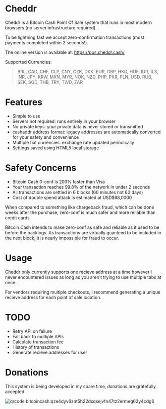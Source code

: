 # Cheddr

Cheddr is a Bitcoin Cash Point Of Sale system that runs in most modern browsers (no server infrastructure required).

To be lightning fast we accept zero-confirmation transactions (most payments completed within 2 seconds!).

The online version is available at: https://pos.cheddr.cash/

Supported Currencies: 
> BRL, CAD, CHF, CLP, CNY, CZK, DKK, EUR, GBP, HKD, HUF, IDR, ILS, INR, JPY, KRW, MXN, MYR, NOK, NZD, PHP, PKR, PLN, USD, RUB, SEK, SGD, THB, TRY, TWD, ZAR

# Features

- Simple to use
- Servers not required: runs entirely in your browser
- No private keys: your private data is never stored or transmitted
- cashaddr address format: legacy addresses are automatically converted for your safety and convenience
- Multiple fiat currencies: exchange rate updated periodically
- Settings saved using HTML5 local storage

# Safety Concerns

- Bitcoin Cash 0-conf is 200% faster than Visa 
- Your transaction reaches 99.8% of the network in under 2 seconds
- All transactions are settled in 6 blocks (60 minutes not 60 days)
- Cost of double spend attack is estimated at USD$68,0000

When compared to something like chargeback fraud, which can be done weeks after the purchase, zero-conf is much safer and more reliable than credit cards

Bitcoin Cash intends to make zero-conf as safe and reliable as it used to be before the backlogs. As transactions are virtually guanteed to be included in the next block, it is nearly impossible for fraud to occur. 

# Usage

Cheddr only currently supports one recieve address at a time however I never encountered issues as long as you aren't trying to use multiple tabs at once.

For vendors requiring multiple checkouts, I recommend generating a unique recieve address for each point of sale location.

# TODO

- Retry API on failure
- Fall back to multiple APIs
- Calculate transaction fee
- History of transactions
- Generate recieve addresses for user

# Donations

This system is being developed in my spare time, donations are gratefully accepted.

![qrcode](https://i.imgur.com/A1i7tvW.png)
bitcoincash:qze4dyv6znt5h22dxqsejvfn47tz2ermeg62y4cdg6
